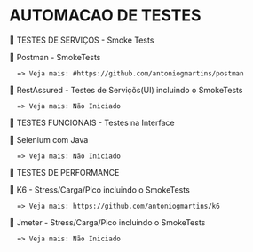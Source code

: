 # AUTOMACAO DE TESTES

🚀 TESTES DE SERVIÇOS - Smoke Tests 

   🔖 Postman - SmokeTests
      
      => Veja mais: #https://github.com/antoniogmartins/postman

   🔖 RestAssured - Testes de Serviçõs(UI) incluindo o SmokeTests

      => Veja mais: Não Iniciado

🚀 TESTES FUNCIONAIS - Testes na Interface 

   🔖 Selenium com Java
   
      => Veja mais: Não Iniciado
  
🚀 TESTES DE PERFORMANCE

   🔖 K6 - Stress/Carga/Pico incluindo o SmokeTests

      => Veja mais: https://github.com/antoniogmartins/k6

   🔖 Jmeter - Stress/Carga/Pico incluindo o SmokeTests
   
      => Veja mais: Não Iniciado

